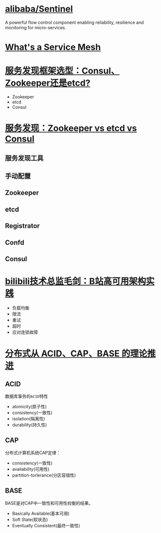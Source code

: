 # [alibaba/Sentinel](https://github.com/alibaba/Sentinel)

A powerful flow control component enabling reliability, resilience and monitoring for micro-services.

# [What's a Service Mesh](https://jimmysong.io/blog/what-is-a-service-mesh/)



# [服务发现框架选型：Consul、Zookeeper还是etcd?](https://www.cnblogs.com/sunsky303/p/11127324.html)

- Zookeeper
- etcd
- Consul

# [服务发现：Zookeeper vs etcd vs Consul](https://technologyconversations.com/2015/09/08/service-discovery-zookeeper-vs-etcd-vs-consul/)

## 服务发现工具

## 手动配置

## Zookeeper



## etcd



## Registrator



## Confd



## Consul





# [bilibili技术总监毛剑：B站高可用架构实践](https://mp.weixin.qq.com/s?__biz=MzI2NDU4OTExOQ==&mid=2247491637&idx=1&sn=33997fbcba394352567c1950ff7dae69&chksm=eaa8fa65dddf7373bdcada20cebbb08e6b5f35c5c99775311adcaa5065f449be71213cda9857&token=6036749&lang=zh_CN#rd)

- 负载均衡
- 限流
- 重试
- 超时
- 应对连锁故障

# [分布式从 ACID、CAP、BASE 的理论推进](https://gocn.vip/topics/10121)

## ACID

数据库事务的```ACID```特性

- atomicity(原子性)
- consistency(一致性)
- isolation(隔离性)
- durability(持久性)

## CAP

分布式计算机系统CAP定律：

- consistency(一致性)
- availability(可用性)
- partition-torlerance(分区容错性)

## BASE

BASE是对CAP中一致性和可用性权衡的结果。

- Basically Available(基本可用)
- Soft State(软状态)
- Eventually Consistent(最终一致性)